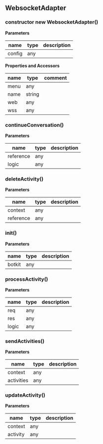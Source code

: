 <a name="WebsocketAdapter"></a>
## WebsocketAdapter

### constructor new WebsocketAdapter()

**Parameters**

| name | type | description
|--- |--- |---
| config | any | 

**Properties and Accessors**

| name | type | comment
|--- |--- |---
| menu | any | 
| name | string | 
| web | any | 
| wss | any | 

<a name="continueConversation"></a>
### continueConversation()


**Parameters**

| name | type | description
|--- |--- |---
| reference| any | 
| logic| any | 



<a name="deleteActivity"></a>
### deleteActivity()


**Parameters**

| name | type | description
|--- |--- |---
| context| any | 
| reference| any | 



<a name="init"></a>
### init()


**Parameters**

| name | type | description
|--- |--- |---
| botkit| any | 



<a name="processActivity"></a>
### processActivity()


**Parameters**

| name | type | description
|--- |--- |---
| req| any | 
| res| any | 
| logic| any | 



<a name="sendActivities"></a>
### sendActivities()


**Parameters**

| name | type | description
|--- |--- |---
| context| any | 
| activities| any | 



<a name="updateActivity"></a>
### updateActivity()


**Parameters**

| name | type | description
|--- |--- |---
| context| any | 
| activity| any | 







